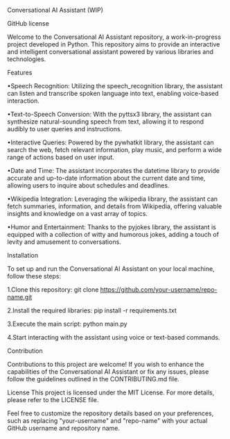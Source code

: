 Conversational AI Assistant (WIP)

GitHub license

Welcome to the Conversational AI Assistant repository, a work-in-progress project developed in Python. This repository aims to provide an interactive and intelligent conversational assistant powered by various libraries and technologies.

Features

•Speech Recognition: Utilizing the speech_recognition library, the assistant can listen and transcribe spoken language into text, enabling voice-based interaction.

•Text-to-Speech Conversion: With the pyttsx3 library, the assistant can synthesize natural-sounding speech from text, allowing it to respond audibly to user queries and instructions.

•Interactive Queries: Powered by the pywhatkit library, the assistant can search the web, fetch relevant information, play music, and perform a wide range of actions based on user input.

•Date and Time: The assistant incorporates the datetime library to provide accurate and up-to-date information about the current date and time, allowing users to inquire about schedules and deadlines.

•Wikipedia Integration: Leveraging the wikipedia library, the assistant can fetch summaries, information, and details from Wikipedia, offering valuable insights and knowledge on a vast array of topics.

•Humor and Entertainment: Thanks to the pyjokes library, the assistant is equipped with a collection of witty and humorous jokes, adding a touch of levity and amusement to conversations.

Installation

To set up and run the Conversational AI Assistant on your local machine, follow these steps:

1.Clone this repository: git clone https://github.com/your-username/repo-name.git

2.Install the required libraries: pip install -r requirements.txt

3.Execute the main script: python main.py

4.Start interacting with the assistant using voice or text-based commands.

Contribution

Contributions to this project are welcome! If you wish to enhance the capabilities of the Conversational AI Assistant or fix any issues, please follow the guidelines outlined in the CONTRIBUTING.md file.

License
This project is licensed under the MIT License. For more details, please refer to the LICENSE file.

Feel free to customize the repository details based on your preferences, such as replacing "your-username" and "repo-name" with your actual GitHub username and repository name.
